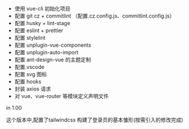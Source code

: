 - 使用 vue-cli 初始化项目
- 配置 git cz + commitlint （配置.cz.config.js、commitlint.config.js）
- 配置 husky + lint-stage
- 配置 eslint + prettier
- 配置 stylelint
- 配置 unplugin-vue-components
- 配置 unplugin-auto-import
- 配置 ant-design-vue 的主题定制
- 配置.vscode
- 配置 svg 图标
- 配置 hooks
- 封装 axios 请求
- 对 vue、vue-router 等模块定义声明文件



in 1.00 

这个版本中,配置了tailwindcss 构建了登录页的基本雏形(按需引入的修改完成)

